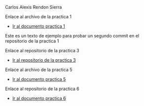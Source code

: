 Carlos Alexis Rendon Sierra

Enlace al archivo de la practica 1
 - [Ir al documento practica 1](practica-1.md)

Este es un texto de ejemplo para probar un segundo commit en el repositorio de la practica 1


Enlace al repositorio de la practica 3 
  - [Ir al repositorio de la practica 3](https://github.com/SpectralComet73/Practica_3)


Enlace al archivo de la practica 5
  - [Ir al documento practica 5](practica-5.md)


Enlace al repositorio de la practica 6
  - [Ir al documento practica 6](https://github.com/SpectralComet73/Practica_6)